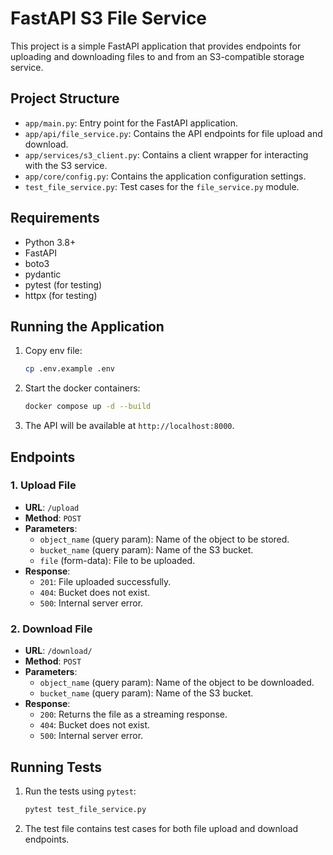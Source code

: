 # FastAPI S3 File Service

This project is a simple FastAPI application that provides endpoints for uploading and downloading files to and from an S3-compatible storage service.

## Project Structure

- `app/main.py`: Entry point for the FastAPI application.
- `app/api/file_service.py`: Contains the API endpoints for file upload and download.
- `app/services/s3_client.py`: Contains a client wrapper for interacting with the S3 service.
- `app/core/config.py`: Contains the application configuration settings.
- `test_file_service.py`: Test cases for the `file_service.py` module.

## Requirements

- Python 3.8+
- FastAPI
- boto3
- pydantic
- pytest (for testing)
- httpx (for testing)



## Running the Application

1. Copy env file:
    ```bash
    cp .env.example .env
    ```

2. Start the docker containers:
    ```bash
    docker compose up -d --build
    ```

3. The API will be available at `http://localhost:8000`.

## Endpoints

### 1. Upload File

- **URL**: `/upload`
- **Method**: `POST`
- **Parameters**:
  - `object_name` (query param): Name of the object to be stored.
  - `bucket_name` (query param): Name of the S3 bucket.
  - `file` (form-data): File to be uploaded.
- **Response**: 
  - `201`: File uploaded successfully.
  - `404`: Bucket does not exist.
  - `500`: Internal server error.

### 2. Download File

- **URL**: `/download/`
- **Method**: `POST`
- **Parameters**:
  - `object_name` (query param): Name of the object to be downloaded.
  - `bucket_name` (query param): Name of the S3 bucket.
- **Response**: 
  - `200`: Returns the file as a streaming response.
  - `404`: Bucket does not exist.
  - `500`: Internal server error.

## Running Tests

1. Run the tests using `pytest`:
    ```bash
    pytest test_file_service.py
    ```

2. The test file contains test cases for both file upload and download endpoints.
